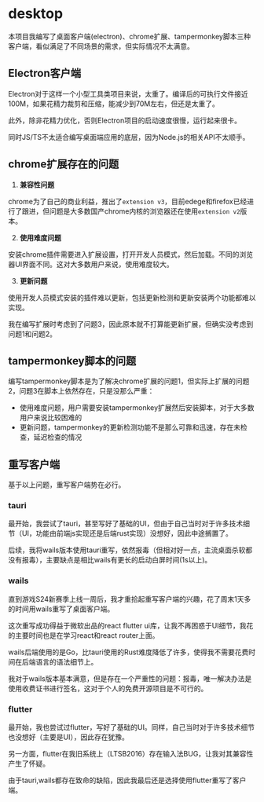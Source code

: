 # desktop

本项目我编写了桌面客户端(electron)、chrome扩展、tampermonkey脚本三种客户端，看似满足了不同场景的需求，但实际情况不太满意。

## Electron客户端

Electron对于这样一个小型工具类项目来说，太重了。编译后的可执行文件接近100M，如果花精力裁剪和压缩，能减少到70M左右，但还是太重了。

此外，除非花精力优化，否则Electron项目的启动速度很慢，运行起来很卡。

同时JS/TS不太适合编写桌面端应用的底层，因为Node.js的相关API不太顺手。

## chrome扩展存在的问题

1) **兼容性问题**

chrome为了自己的商业利益，推出了`extension v3`，目前edege和firefox已经进行了跟进，但问题是大多数国产chrome内核的浏览器还在使用`extension v2`版本。

2) **使用难度问题**

安装chrome插件需要进入扩展设置，打开开发人员模式，然后加载。不同的浏览器UI界面不同。这对大多数用户来说，使用难度较大。

3) **更新问题**

使用开发人员模式安装的插件难以更新，包括更新检测和更新安装两个功能都难以实现。

我在编写扩展时考虑到了问题3，因此原本就不打算能更新扩展，但确实没考虑到问题1和问题2。
## tampermonkey脚本的问题

编写tampermonkey脚本是为了解决chrome扩展的问题1，但实际上扩展的问题2，问题3在脚本上依然存在，只是没那么严重：

- 使用难度问题，用户需要安装tampermonkey扩展然后安装脚本，对于大多数用户来说比较困难的
- 更新问题，tampermonkey的更新检测功能不是那么可靠和迅速，存在未检查，延迟检查的情况

## 重写客户端

基于以上问题，重写客户端势在必行。
### tauri

最开始，我尝试了tauri，甚至写好了基础的UI，但由于自己当时对于许多技术细节（UI，功能由前端js实现还是后端rust实现）没想好，因此中途搁置了。

后续，我将wails版本使用tauri重写，依然报毒（但相对好一点，主流桌面杀软都没有报毒），主要缺点是相比wails有更长的启动白屏时间(1s以上)。

### wails

直到游戏S24新赛季上线一周后，我才重拾起重写客户端的兴趣，花了周末1天多的时间用wails重写了桌面客户端。

这次重写成功得益于微软出品的react flutter ui库，让我不再困惑于UI细节，我花的主要时间也是在学习react和react router上面。

wails后端使用的是Go，比tauri使用的Rust难度降低了许多，使得我不需要花费时间在后端语言的语法细节上。

我对于wails版本基本满意，但是存在一个严重性的问题：报毒，唯一解决办法是使用收费证书进行签名，这对于个人的免费开源项目是不可行的。
### flutter

最开始，我也尝试过flutter，写好了基础的UI。同样，自己当时对于许多技术细节也没想好（主要是UI），因此存在犹豫。

另一方面，flutter在我旧系统上（LTSB2016）存在输入法BUG，让我对其兼容性产生了怀疑。

由于tauri,wails都存在致命的缺陷，因此我最后还是选择使用flutter重写了客户端。
